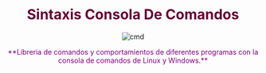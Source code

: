 <div style="text-align:center">
<h1 style="color:#660033"> Sintaxis Consola De Comandos</h1>
<img  src="https://www.muylinux.com/wp-content/uploads/2011/06/StarWars.png
" alt="cmd">

<p style="color:purple">**Libreria de comandos y comportamientos de diferentes programas con la consola de comandos de Linux y Windows.**</p>
</div>
